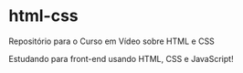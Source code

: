 # html-css
 Repositório para o Curso em Vídeo sobre HTML e CSS

Estudando para front-end usando HTML, CSS e JavaScript!